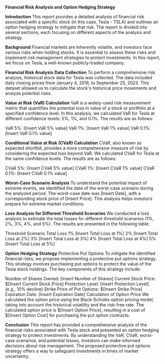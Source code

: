 **Financial Risk Analysis and Option Hedging Strategy**

**Introduction**
This report provides a detailed analysis of financial risk associated with a specific stock (in this case, Tesla - TSLA) and outlines an option hedging strategy to mitigate that risk. The report is divided into several sections, each focusing on different aspects of the analysis and strategy.

**Background**
Financial markets are inherently volatile, and investors face various risks when holding stocks. It is essential to assess these risks and implement risk management strategies to protect investments. In this report, we focus on Tesla, a well-known publicly-traded company.

**Financial Risk Analysis**
**Data Collection**
To perform a comprehensive risk analysis, historical stock data for Tesla was collected. The data included daily closing prices from January 4, 2016, to September 25, 2023. This dataset allowed us to calculate the stock's historical price movements and analyze potential risks.

**Value at Risk (VaR) Calculation**
VaR is a widely-used risk measurement metric that quantifies the potential loss in value of a stock or portfolio at a specified confidence level. In this analysis, we calculated VaR for Tesla at different confidence levels: 5%, 1%, and 0.1%. The results are as follows:

VaR 5%: [Insert VaR 5% value]
VaR 1%: [Insert VaR 1% value]
VaR 0.1%: [Insert VaR 0.1% value]

**Conditional Value at Risk (CVaR) Calculation**
CVaR, also known as expected shortfall, provides a more comprehensive measure of risk by considering the expected loss beyond VaR. We calculated CVaR for Tesla at the same confidence levels. The results are as follows:

CVaR 5%: [Insert CVaR 5% value]
CVaR 1%: [Insert CVaR 1% value]
CVaR 0.1%: [Insert CVaR 0.1% value]

**Worst-Case Scenario Analysis**
To understand the potential impact of extreme events, we identified the date of the worst-case scenario during the analyzed period. The worst-case date was [Insert Date], with a corresponding stock price of [Insert Price]. This analysis helps investors prepare for extreme market conditions.

**Loss Analysis for Different Threshold Scenarios**
We conducted a loss analysis to estimate the total losses for different threshold scenarios (1%, 2%, 3%, 4%, and 5%). The results are presented in the following table:

Threshold Scenario	Total Loss
1%	[Insert Total Loss at 1%]
2%	[Insert Total Loss at 2%]
3%	[Insert Total Loss at 3%]
4%	[Insert Total Loss at 4%]
5%	[Insert Total Loss at 5%]

**Option Hedging Strategy**
Protective Put Options
To mitigate the identified financial risks, we propose implementing a protective put options strategy. This strategy involves purchasing put options to protect the value of the Tesla stock holdings. The key components of this strategy include:

Number of Shares Owned: [Insert Number of Shares]
Current Stock Price: $[Insert Current Stock Price]
Protection Level: [Insert Protection Level] (e.g., 10% decline)
Strike Price of Put Options: $[Insert Strike Price]
Expiration Date: [Insert Expiration Date]
Calculation of Option Price
We calculated the option price using the Black-Scholes option pricing model, taking into account the historical volatility and the risk-free rate. The calculated option price is $[Insert Option Price], resulting in a cost of $[Insert Option Cost] for purchasing the put option contracts.

**Conclusion**
This report has provided a comprehensive analysis of the financial risks associated with Tesla stock and presented an option hedging strategy to protect investments. By understanding the VaR, CVaR, worst-case scenarios, and potential losses, investors can make informed decisions about risk management. The proposed protective put options strategy offers a way to safeguard investments in times of market uncertainty.
